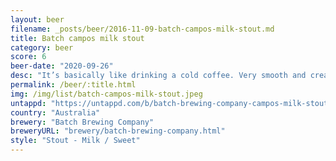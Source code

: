 ```yaml
---
layout: beer
filename: _posts/beer/2016-11-09-batch-campos-milk-stout.md
title: Batch campos milk stout
category: beer
score: 6
beer-date: "2020-09-26"
desc: "It’s basically like drinking a cold coffee. Very smooth and creamy"
permalink: /beer/:title.html
img: /img/list/batch-campos-milk-stout.jpeg
untappd: "https://untappd.com/b/batch-brewing-company-campos-milk-stout/3218682"
country: "Australia"
brewery: "Batch Brewing Company"
breweryURL: "brewery/batch-brewing-company.html"
style: "Stout - Milk / Sweet"
---
```

